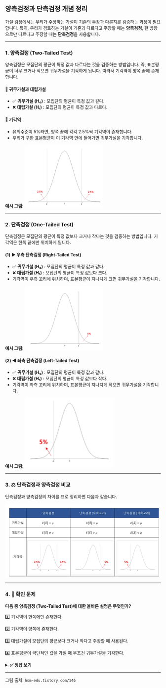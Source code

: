 ## 양측검정과 단측검정 개념 정리

가설 검정에서는 우리가 주장하는 가설이 기존의 주장과 다른지를 검증하는 과정이 필요합니다. 특히, 우리가 검토하는 가설이 기존과 다르다고 주장할 때는 **양측검정**, 한 방향으로만 다르다고 주장할 때는 **단측검정**을 사용합니다.

---

### 1. 양측검정 (Two-Tailed Test)

양측검정은 모집단의 평균이 특정 값과 다르다는 것을 검증하는 방법입니다. 즉, 표본평균이 너무 크거나 작으면 귀무가설을 기각하게 됩니다. 따라서 기각역이 양쪽 끝에 존재합니다.

#### 📌 귀무가설과 대립가설
- ✅ **귀무가설 (H₀)** : 모집단의 평균이 특정 값과 같다.
- ❌ **대립가설 (H₁)** : 모집단의 평균이 특정 값과 다르다.

#### 🎯 기각역
- 유의수준이 5%라면, 양쪽 끝에 각각 2.5%씩 기각역이 존재합니다.
- 우리가 구한 표본평균이 이 기각역 안에 들어가면 귀무가설을 기각합니다.

**예시 그림:**
<img src="그림06.png" width="50%">

---

### 2. 단측검정 (One-Tailed Test)

단측검정은 모집단의 평균이 특정 값보다 크거나 작다는 것을 검증하는 방법입니다. 기각역은 한쪽 끝에만 위치하게 됩니다.

#### (1) ▶ 우측 단측검정 (Right-Tailed Test)
- ✅ **귀무가설 (H₀)** : 모집단의 평균이 특정 값과 같다.
- ❌ **대립가설 (H₁)** : 모집단의 평균이 특정 값보다 크다.
- 기각역이 우측 꼬리에 위치하며, 표본평균이 지나치게 크면 귀무가설을 기각합니다.

**예시 그림:**
<img src="그림07.png" width="50%">


#### (2) ◀ 좌측 단측검정 (Left-Tailed Test)
- ✅ **귀무가설 (H₀)** : 모집단의 평균이 특정 값과 같다.
- ❌ **대립가설 (H₁)** : 모집단의 평균이 특정 값보다 작다.
- 기각역이 좌측 꼬리에 위치하며, 표본평균이 지나치게 작으면 귀무가설을 기각합니다.

**예시 그림:**
![그림좌측](그림.좌측.png)

---

### 3. ⚖ 단측검정과 양측검정 비교

단측검정과 양측검정의 차이를 표로 정리하면 다음과 같습니다.

![그림08](그림08.png)

---

### 4. 🎯 확인 문제

**다음 중 양측검정 (Two-Tailed Test)에 대한 올바른 설명은 무엇인가?**

1️⃣ 기각역이 한쪽에만 존재한다.

2️⃣ 기각역이 양쪽에 존재한다.

3️⃣ 대립가설이 모집단의 평균보다 크거나 작다고 주장할 때 사용된다.

4️⃣ 표본평균이 극단적인 값을 가질 때 무조건 귀무가설을 기각한다.

<details>
<summary><b>✅ 정답 보기</b></summary>

**정답: 2️⃣ 기각역이 양쪽에 존재한다.**

</details>

---
그림 출처: `hsm-edu.tistory.com/146`
